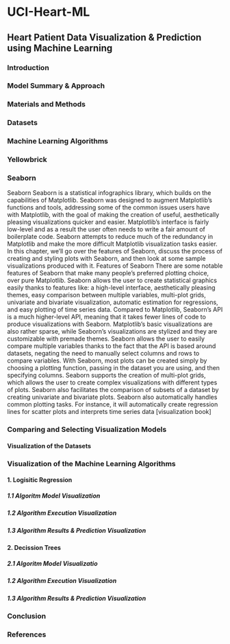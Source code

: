 # UCI-Heart-ML


## Heart Patient Data Visualization &amp; Prediction using Machine Learning

### Introduction




### Model Summary & Approach



###  Materials and Methods


### Datasets


### Machine Learning Algorithms 



### Yellowbrick 



###  Seaborn 
Seaborn
Seaborn is a statistical infographics library, which builds on the capabilities of Matplotlib. Seaborn
was designed to augment Matplotlib’s functions and tools, addressing some of the common issues
users have with Matplotlib, with the goal of making the creation of useful, aesthetically pleasing
visualizations quicker and easier.
Matplotlib’s interface is fairly low-level and as a result the user often needs to write a fair amount
of boilerplate code. Seaborn attempts to reduce much of the redundancy in Matplotlib and make the
more difficult Matplotlib visualization tasks easier.
In this chapter, we’ll go over the features of Seaborn, discuss the process of creating and styling plots
with Seaborn, and then look at some sample visualizations produced with it.
Features of Seaborn
There are some notable features of Seaborn that make many people’s preferred plotting choice, over
pure Matplotlib. Seaborn allows the user to create statistical graphics easily thanks to features like:
a high-level interface, aesthetically pleasing themes, easy comparison between multiple variables,
multi-plot grids, univariate and bivariate visualization, automatic estimation for regressions, and
easy plotting of time series data.
Compared to Matplotlib, Seaborn’s API is a much higher-level API, meaning that it takes fewer
lines of code to produce visualizations with Seaborn. Matplotlib’s basic visualizations are also rather
sparse, while Seaborn’s visualizations are stylized and they are customizable with premade themes.
Seaborn allows the user to easily compare multiple variables thanks to the fact that the API is based
around datasets, negating the need to manually select columns and rows to compare variables. With
Seaborn, most plots can be created simply by choosing a plotting function, passing in the dataset
you are using, and then specifying columns.
Seaborn supports the creation of multi-plot grids, which allows the user to create complex visualizations with different types of plots. Seaborn also facilitates the comparison of subsets of a dataset by
creating univariate and bivariate plots.
Seaborn also automatically handles common plotting tasks. For instance, it will automatically create
regression lines for scatter plots and interprets time series data
[visualization book]


### Comparing and Selecting Visualization Models




#### Visualization of the Datasets




### Visualization of the Machine Learning Algorithms


#### 1. Logisitic Regression

##### 1.1 Algoritm Model Visualization

##### 1.2 Algorithm Execution Visualization 

##### 1.3 Algorithm Results & Prediction Visualization

#### 2. Decission Trees 

#####  2.1 Algoritm Model Visualizatio

##### 1.2 Algorithm Execution Visualization 

##### 1.3 Algorithm Results & Prediction Visualization






### Conclusion


### References 
